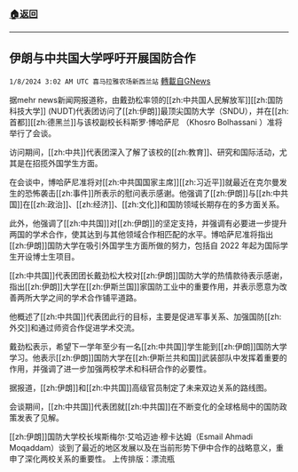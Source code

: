 ###  [:house:返回](README.md)
---


## 伊朗与中共国大学呼吁开展国防合作
`1/8/2024 3:02 AM UTC 喜马拉雅农场新西兰站` [轉載自GNews](https://gnews.org/articles/2195130)

据mehr news新闻网报道称，由戴劲松率领的[[zh:中共国人民解放军]][[zh:国防科技大学]] (NUDT)代表团访问了[[zh:伊朗]]最顶尖国防大学（SNDU），并在[[zh:首都]][[zh:德黑兰]]与该校副校长科斯罗·博哈萨尼 （Khosro Bolhassani ）准将举行了会谈。

访问期间，[[zh:中共]]代表团深入了解了该校的[[zh:教育]]、研究和国际活动，尤其是在招揽外国学生方面。

在会谈中，博哈萨尼准将对[[zh:中共国国家主席]][[zh:习近平]]就最近在克尔曼发生的恐怖袭击[[zh:事件]]所表示的慰问表示感谢。他强调了[[zh:伊朗]]与[[zh:中共国]]在[[zh:政治]]、[[zh:经济]]、[[zh:文化]]和国防领域长期存在的多方面关系。

此外，他强调了[[zh:中共国]]对[[zh:伊朗]]的坚定支持，并强调有必要进一步提升两国的学术合作，使其达到与其他领域合作相匹配的水平。博哈萨尼准将指出[[zh:伊朗]]国防大学在吸引外国学生方面所做的努力，包括自 2022 年起为国际学生开设博士生项目。

[[zh:中共国]]代表团团长戴劲松大校对[[zh:伊朗]]国防大学的热情款待表示感谢，指出[[zh:伊朗]]大学在[[zh:伊斯兰国]]家国防工业中的重要作用，并表示愿意为改善两所大学之间的学术合作铺平道路。

他概述了[[zh:中共国]]代表团此行的目标，主要是促进军事关系、加强国防[[zh:外交]]和通过师资合作促进学术交流。

戴劲松表示，希望下一学年至少有一名[[zh:中共国]]学生能到[[zh:伊朗]]国防大学学习。他表示[[zh:伊朗]]国防大学在[[zh:伊斯兰共和国]]武装部队中发挥着重要的作用，并强调了进一步加强两校学术和科研合作的必要性。

据报道，[[zh:伊朗]]和[[zh:中共国]]高级官员制定了未来双边关系的路线图。

会谈期间，[[zh:中共国]]代表团就[[zh:中共国]]在不断变化的全球格局中的国防政策发表了见解。

[[zh:伊朗]]国防大学校长埃斯梅尔·艾哈迈迪·穆卡达姆（Esmail Ahmadi Moqaddam）谈到了最近的地区发展以及在当前形势下伊中合作的战略意义，重申了深化两校关系的重要性。
上传排版：漂流瓶
